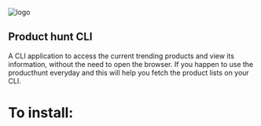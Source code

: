 ![logo](https://raw.githubusercontent.com/sibis/producthunt-cli/master/logo.png "Product Hunt")


## **Product hunt CLI**

A CLI application to access the current trending products and view its information, without the need to open the browser. If you happen to use the producthunt everyday and this will help you fetch the product lists on your CLI. 

# To install: 
